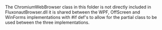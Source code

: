 The ChromiumWebBrowser class in this folder is not directly included in FluxonautBrowser.dll
it is shared between the WPF, OffScreen and WinForms implementations with #if def's
to allow for the partial class to be used between the three implementations.

